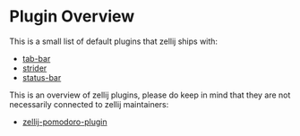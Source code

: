 # Plugin Overview

This is a small list of default plugins that zellij ships with:
* [tab-bar][tab-bar]
* [strider][strider]
* [status-bar][status-bar]

This is an overview of zellij plugins, please do keep in mind that they are
not necessarily connected to zellij maintainers:

* [zellij-pomodoro-plugin][zellij-pomodoro-plugin]





[zellij-pomodoro-plugin]: https://github.com/tw4452852/zellij-pomodoro-plugin
[tab-bar]: https://github.com/zellij-org/zellij/tree/main/default-plugins/tab-bar
[strider]: https://github.com/zellij-org/zellij/tree/main/default-plugins/strider
[status-bar]: https://github.com/zellij-org/zellij/tree/main/default-plugins/status-bar
